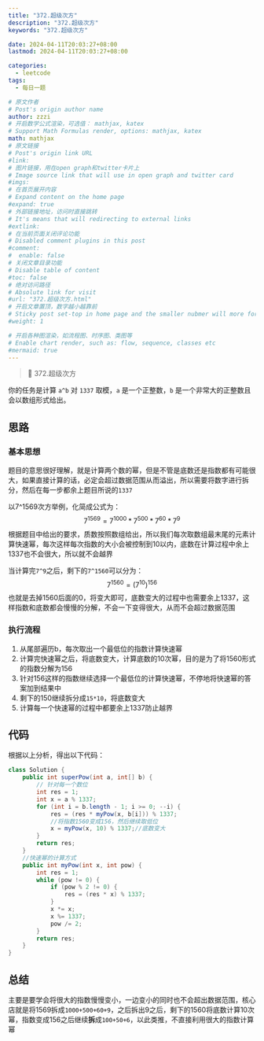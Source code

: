 ```yaml
---
title: "372.超级次方"
description: "372.超级次方"
keywords: "372.超级次方"

date: 2024-04-11T20:03:27+08:00
lastmod: 2024-04-11T20:03:27+08:00

categories:
  - leetcode
tags:
  - 每日一题

# 原文作者
# Post's origin author name
author: zzzi
# 开启数学公式渲染，可选值： mathjax, katex
# Support Math Formulas render, options: mathjax, katex
math: mathjax
# 原文链接
# Post's origin link URL
#link:
# 图片链接，用在open graph和twitter卡片上
# Image source link that will use in open graph and twitter card
#imgs:
# 在首页展开内容
# Expand content on the home page
#expand: true
# 外部链接地址，访问时直接跳转
# It's means that will redirecting to external links
#extlink:
# 在当前页面关闭评论功能
# Disabled comment plugins in this post
#comment:
#  enable: false
# 关闭文章目录功能
# Disable table of content
#toc: false
# 绝对访问路径
# Absolute link for visit
#url: "372.超级次方.html"
# 开启文章置顶，数字越小越靠前
# Sticky post set-top in home page and the smaller nubmer will more forward.
#weight: 1

# 开启各种图渲染，如流程图、时序图、类图等
# Enable chart render, such as: flow, sequence, classes etc
#mermaid: true
---
```


> 🍈 372.超级次方

你的任务是计算 `a^b` 对 `1337` 取模，`a` 是一个正整数，`b` 是一个非常大的正整数且会以数组形式给出。

<!--more-->

## 思路

### 基本思想

题目的意思很好理解，就是计算两个数的幂，但是不管是底数还是指数都有可能很大，如果直接计算的话，必定会超过数据范围从而溢出，所以需要将数字进行拆分，然后在每一步都余上题目所说的`1337`

以7^1569次方举例，化简成公式为：
$$
7^{1569}=7^{1000}*7^{500}*7^{60}*7^{9}
$$
根据题目中给出的要求，质数按照数组给出，所以我们每次取数组最末尾的元素计算快速幂，每次这样每次指数的大小会被控制到10以内，底数在计算过程中余上1337也不会很大，所以就不会越界

当计算完`7^9`之后，剩下的`7^1560`可以分为：
$$
7^{1560}=(7^{10})^{156}
$$
也就是去掉1560后面的0，将变大即可，底数变大的过程中也需要余上1337，这样指数和底数都会慢慢的分解，不会一下变得很大，从而不会超过数据范围

### 执行流程

1. 从尾部遍历b，每次取出一个最低位的指数计算快速幂
2. 计算完快速幂之后，将底数变大，计算底数的10次幂，目的是为了将1560形式的指数分解为156
3. 针对156这样的指数继续选择一个最低位的计算快速幂，不停地将快速幂的答案加到结果中
4. 剩下的150继续拆分成`15*10`，将底数变大
5. 计算每一个快速幂的过程中都要余上1337防止越界

## 代码

根据以上分析，得出以下代码：

```java
class Solution {
    public int superPow(int a, int[] b) {
        // 针对每一个数位
        int res = 1;
        int x = a % 1337;
        for (int i = b.length - 1; i >= 0; --i) {
            res = (res * myPow(x, b[i])) % 1337;
            //将指数1560变成156，然后继续取低位
            x = myPow(x, 10) % 1337;//底数变大
        }
        return res;
    }
    //快速幂的计算方式
    public int myPow(int x, int pow) {
        int res = 1;
        while (pow != 0) {
            if (pow % 2 != 0) {
                res = (res * x) % 1337;
            }
            x *= x;
            x %= 1337;
            pow /= 2;
        }
        return res;
    }
}
```

## 总结

主要是要学会将很大的指数慢慢变小，一边变小的同时也不会超出数据范围，核心店就是将1569拆成`1000+500+60+9`，之后拆出9之后，剩下的1560将底数计算10次幂，指数变成156之后继续**拆**成`100+50+6`，以此类推，不直接利用很大的指数计算幂
